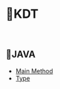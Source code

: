 # 🎹KDT

<br>

## 🎼JAVA

- [Main Method](https://github.com/GitHub-MSW/KDT/blob/main/JAVA/Main%20Method.md)<br>
- [Type](https://github.com/GitHub-MSW/KDT/blob/main/JAVA/Type.md)<br>

